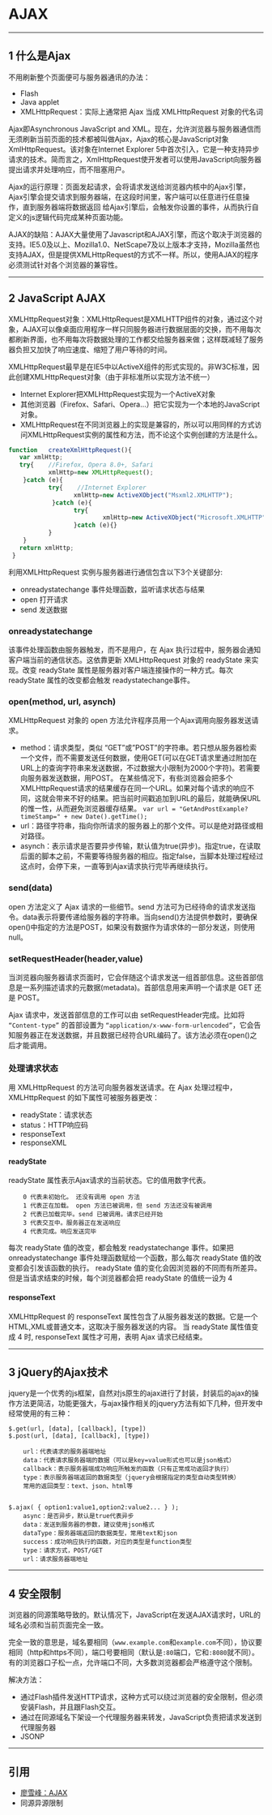 # AJAX

---
## 1 什么是Ajax


不用刷新整个页面便可与服务器通讯的办法：

- Flash
- Java applet
- XMLHttpRequest：实际上通常把 Ajax 当成 XMLHttpRequest 对象的代名词 

Ajax即Asynchronous JavaScript and XML。现在，允许浏览器与服务器通信而无须刷新当前页面的技术都被叫做Ajax，Ajax的核心是JavaScript对象XmlHttpRequest。该对象在Internet Explorer 5中首次引入，它是一种支持异步请求的技术。简而言之，XmlHttpRequest使开发者可以使用JavaScript向服务器提出请求并处理响应，而不阻塞用户。

Ajax的运行原理：页面发起请求，会将请求发送给浏览器内核中的Ajax引擎，Ajax引擎会提交请求到服务器端，在这段时间里，客户端可以任意进行任意操作，直到服务器端将数据返回    给Ajax引擎后，会触发你设置的事件，从而执行自定义的js逻辑代码完成某种页面功能。

AJAX的缺陷：AJAX大量使用了Javascript和AJAX引擎，而这个取决于浏览器的支持。IE5.0及以上、Mozilla1.0、NetScape7及以上版本才支持，Mozilla虽然也支持AJAX，但是提供XMLHttpRequest的方式不一样。所以，使用AJAX的程序必须测试针对各个浏览器的兼容性。


---
## 2 JavaScript AJAX

XMLHttpRequest对象：XMLHttpRequest是XMLHTTP组件的对象，通过这个对象，AJAX可以像桌面应用程序一样只同服务器进行数据层面的交换，而不用每次都刷新界面，也不用每次将数据处理的工作都交给服务器来做；这样既减轻了服务器负担又加快了响应速度、缩短了用户等待的时间。

XMLHttpRequest最早是在IE5中以ActiveX组件的形式实现的。非W3C标准，因此创建XMLHttpRequest对象（由于非标准所以实现方法不统一）

 - Internet Explorer把XMLHttpRequest实现为一个ActiveX对象
 - 其他浏览器（Firefox、Safari、Opera…）把它实现为一个本地的JavaScript对象。
 - XMLHttpRequest在不同浏览器上的实现是兼容的，所以可以用同样的方式访问XMLHttpRequest实例的属性和方法，而不论这个实例创建的方法是什么。

```javascript
function   createXmlHttpRequest(){
   var xmlHttp;
   try{    //Firefox, Opera 8.0+, Safari
           xmlHttp=new XMLHttpRequest();
    }catch (e){
           try{    //Internet Explorer
                  xmlHttp=new ActiveXObject("Msxml2.XMLHTTP");
            }catch (e){
                  try{
                          xmlHttp=new ActiveXObject("Microsoft.XMLHTTP");
                  }catch (e){}  
           }
    }
   return xmlHttp;
 }
```

利用XMLHttpRequest 实例与服务器进行通信包含以下3个关键部分:

- onreadystatechange 事件处理函数，监听请求状态与结果
- open 打开请求
- send 发送数据

### onreadystatechange

该事件处理函数由服务器触发，而不是用户，在 Ajax 执行过程中，服务器会通知客户端当前的通信状态。这依靠更新 XMLHttpRequest 对象的 readyState 来实现。改变 readyState 属性是服务器对客户端连接操作的一种方式。每次 readyState 属性的改变都会触发 readystatechange事件。

### open(method, url, asynch)

XMLHttpRequest 对象的 open 方法允许程序员用一个Ajax调用向服务器发送请求。

- method：请求类型，类似 “GET”或”POST”的字符串。若只想从服务器检索一个文件，而不需要发送任何数据，使用GET(可以在GET请求里通过附加在URL上的查询字符串来发送数据，不过数据大小限制为2000个字符)。若需要向服务器发送数据，用POST。
在某些情况下，有些浏览器会把多个XMLHttpRequest请求的结果缓存在同一个URL。如果对每个请求的响应不同，这就会带来不好的结果。把当前时间戳追加到URL的最后，就能确保URL的惟一性，从而避免浏览器缓存结果。 `var url = "GetAndPostExample?timeStamp=" + new Date().getTime(); `
- url：路径字符串，指向你所请求的服务器上的那个文件。可以是绝对路径或相对路径。
- asynch：表示请求是否要异步传输，默认值为true(异步)。指定true，在读取后面的脚本之前，不需要等待服务器的相应。指定false，当脚本处理过程经过这点时，会停下来，一直等到Ajax请求执行完毕再继续执行。

### send(data)

open 方法定义了 Ajax 请求的一些细节。send 方法可为已经待命的请求发送指令。data表示将要传递给服务器的字符串。当向send()方法提供参数时，要确保open()中指定的方法是POST，如果没有数据作为请求体的一部分发送，则使用null。

### setRequestHeader(header,value)

当浏览器向服务器请求页面时，它会伴随这个请求发送一组首部信息。这些首部信息是一系列描述请求的元数据(metadata)。首部信息用来声明一个请求是 GET 还是 POST。

Ajax 请求中，发送首部信息的工作可以由 setRequestHeader完成。比如将 `“Content-type”` 的首部设置为 `“application/x-www-form-urlencoded”`，它会告知服务器正在发送数据，并且数据已经符合URL编码了。该方法必须在open()之后才能调用。

### 处理请求状态

用 XMLHttpRequest 的方法可向服务器发送请求。在 Ajax 处理过程中，XMLHttpRequest 的如下属性可被服务器更改：

- readyState：请求状态
- status：HTTP响应码
- responseText
- responseXML

#### readyState

readyState 属性表示Ajax请求的当前状态。它的值用数字代表。

```
    0 代表未初始化。 还没有调用 open 方法
    1 代表正在加载。 open 方法已被调用，但 send 方法还没有被调用
    2 代表已加载完毕。send 已被调用。请求已经开始
    3 代表交互中。服务器正在发送响应
    4 代表完成。响应发送完毕
```

每次 readyState 值的改变，都会触发 readystatechange 事件。如果把 onreadystatechange 事件处理函数赋给一个函数，那么每次 readyState 值的改变都会引发该函数的执行。
readyState 值的变化会因浏览器的不同而有所差异。但是当请求结束的时候，每个浏览器都会把 readyState 的值统一设为 4

#### responseText

XMLHttpRequest 的 responseText 属性包含了从服务器发送的数据。它是一个HTML,XML或普通文本，这取决于服务器发送的内容。
当 readyState 属性值变成 4 时, responseText 属性才可用，表明 Ajax 请求已经结束。

---
## 3 jQuery的Ajax技术

jquery是一个优秀的js框架，自然对js原生的ajax进行了封装，封装后的ajax的操    作方法更简洁，功能更强大，与ajax操作相关的jquery方法有如下几种，但开发中经常使用的有三种：

```
$.get(url, [data], [callback], [type])
$.post(url, [data], [callback], [type])

    url：代表请求的服务器端地址
    data：代表请求服务器端的数据（可以是key=value形式也可以是json格式）
    callback：表示服务器端成功响应所触发的函数（只有正常成功返回才执行）
    type：表示服务器端返回的数据类型（jquery会根据指定的类型自动类型转换）
    常用的返回类型：text、json、html等


$.ajax( { option1:value1,option2:value2... } );
    async：是否异步，默认是true代表异步
    data：发送到服务器的参数，建议使用json格式
    dataType：服务器端返回的数据类型，常用text和json
    success：成功响应执行的函数，对应的类型是function类型
    type：请求方式，POST/GET
    url：请求服务器端地址
```

---
## 4 安全限制

浏览器的同源策略导致的。默认情况下，JavaScript在发送AJAX请求时，URL的域名必须和当前页面完全一致。

完全一致的意思是，域名要相同（`www.example.com`和`example.com`不同），协议要相同（http和https不同），端口号要相同（默认是`:80`端口，它和`:8080`就不同）。有的浏览器口子松一点，允许端口不同，大多数浏览器都会严格遵守这个限制。

解决方法：

- 通过Flash插件发送HTTP请求，这种方式可以绕过浏览器的安全限制，但必须安装Flash，并且跟Flash交互。
- 通过在同源域名下架设一个代理服务器来转发，JavaScript负责把请求发送到代理服务器
- JSONP

---
## 引用

- [廖雪峰：AJAX](https://www.liaoxuefeng.com/wiki/001434446689867b27157e896e74d51a89c25cc8b43bdb3000/001434499861493e7c35be5e0864769a2c06afb4754acc6000)
- 同源异源限制
